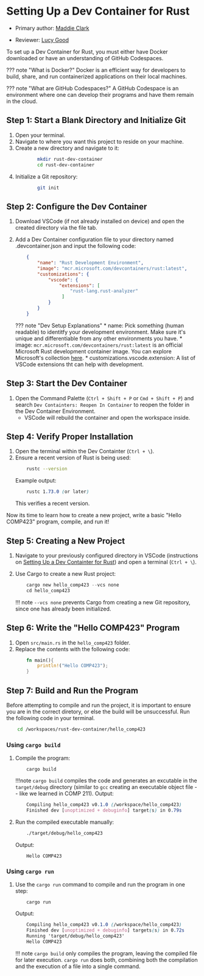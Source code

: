 # Setting Up a Dev Container for Rust

* Primary author: [Maddie Clark](https://github.com/mbclark37)

* Reviewer: [Lucy Good](https://github.com/lucykgood)

To set up a Dev Container for Rust, you must either have Docker downloaded or have an understanding of GitHub Codespaces.

??? note "What is Docker?"
    Docker is an efficient way for developers to build, share, and run containerized applications on their local machines.

??? note "What are GitHub Codespaces?"
    A GitHub Codespace is an environment where one can develop their programs and have them remain in the cloud.
## Step 1: Start a Blank Directory and Initialize Git
1. Open your terminal.
2. Navigate to where you want this project to reside on your machine.
3. Create a new directory and navigate to it:
    ``` bash title="direcory-setup.bash"    
            mkdir rust-dev-container
            cd rust-dev-container  
    ```
4. Initialize a Git repository:
    ``` bash title="git-init.bash"
            git init
    ```

## Step 2: Configure the Dev Container
1. Download VSCode (if not already installed on device) and open the created directory via the file tab.
3. Add a Dev Container configuration file to your directory named .devcontainer.json and input the following code:

    ```json title="dev-setup.json"
        {
            "name": "Rust Development Environment",
            "image": "mcr.microsoft.com/devcontainers/rust:latest",
            "customizations": {
                "vscode": {
                    "extensions": [
                        "rust-lang.rust-analyzer"
                     ]
                }
            }
        }
    ```
    ??? note "Dev Setup Explanations"
        *  name: Pick something (human readable) to identitfy your development environment. Make sure it's unique and differentiable from any other environments you have.
        * image: `mcr.microsoft.com/devcontainers/rust:latest` is an official Microsoft Rust development container image. You can explore Microsoft's collection [here](https://hub.docker.com/r/microsoft/vscode-devcontainers).
        * customizations.vscode.extension: A list of VSCode extensions tht can help with development.


## Step 3: Start the Dev Container
1. Open the Command Palette (`Ctrl + Shift + P` or `Cmd + Shift + P`) and search `Dev Containters: Reopen In Container` to reopen the folder in the Dev Container Environment.
    * VSCode will rebuild the container and open the workspace inside.

## Step 4: Verify Proper Installation
1. Open the terminal within the Dev Containter (`Ctrl + \`).
2. Ensure a recent version of Rust is being used: 
    ```bash title="bash"
        rustc --version
    ```
    Example output:
    ```scss title="scss"
        rustc 1.73.0 (or later)
    ```
    This verifies a recent version.

Now its time to learn how to create a new project, write a basic "Hello COMP423" program, compile, and run it!

## Step 5: Creating a New Project
1. Navigate to your previously configured directory in VSCode (instructions on [Setting Up a Dev Containter for Rust](http://127.0.0.1:8000/tutorials/rust-setup/)) and open a terminal (`Ctrl + \`).
2. Use Cargo to create a new Rust project:
    ``` rust title="project-setup.rust"
        cargo new hello_comp423 --vcs none
        cd hello_comp423
    ```

    !!! note
        `--vcs none` prevents Cargo from creating a new Git repository, since one has already been initialized.

   

## Step 6: Write the "Hello COMP423" Program
1. Open `src/main.rs` in the `hello_comp423` folder.
2. Replace the contents with the following code: 
    ```rust title="hello-comp423.rust"
        fn main(){
            println!("Hello COMP423");
        }
    ```

## Step 7: Build and Run the Program
Before attempting to compile and run the project, it is important to ensure you are in the correct diretory, or else the build will be unsuccessful. Run the following code in your terminal.

```bash
    cd /workspaces/rust-dev-container/hello_comp423
```

### Using `cargo build`
1. Compile the program: 
    ```
        cargo build
    ```

    !!!note 
        `cargo build` compiles the code and generates an excutable in the `target/debug` directory (similar to `gcc` creating an executable object file -- like we learned in COMP 211).
    Output:
    ``` scss
        Compiling hello_comp423 v0.1.0 (/workspace/hello_comp423)
        Finished dev [unoptimized + debuginfo] target(s) in 0.79s
    ```

2. Run the compiled executable manually:
    ``` bash title="cargo-build.bash"
        ./target/debug/hello_comp423
    ```
    Output:
    ``` 
        Hello COMP423
    ```
### Using `cargo run`
1. Use the `cargo run` command to compile and run the program in one step:

    ```
        cargo run
    ```

    Output:

    ``` scss 
        Compiling hello_comp423 v0.1.0 (/workspace/hello_comp423)
        Finished dev [unoptimized + debuginfo] targets(s) in 0.72s
        Running 'target/debug/hello_comp423'
        Hello COMP423
    ```
    !!! note
        `cargo build` only compiles the program, leaving the compiled file for later execution. `cargo run` does both, combining both the compilation and the execution of a file into a single command.





